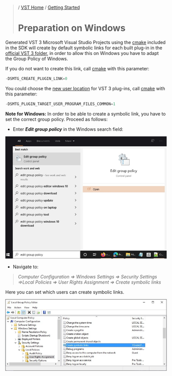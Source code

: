>/ [VST Home](../) / [Getting Started](../Getting+Started/Index.md)
>
># Preparation on Windows

Generated VST 3 Microsoft Visual Studio Projects using the [cmake](https://cmake.org/) included in the SDK will create by default symbolic links for each built plug-in in the [official VST 3 folder](../Technical+Documentation/Locations+Format/Plugin+Locations.md), in order to allow this on Windows you have to adapt the Group Policy of Windows.

If you do not want to create this link, call [cmake](https://cmake.org/) with this parameter:

``` c++
-DSMTG_CREATE_PLUGIN_LINK=0
```

You could choose the [new user location](../Technical+Documentation/Locations+Format/Plugin+Locations.html) for VST 3 plug-ins, call [cmake](https://cmake.org/) with this parameter:

``` c++
-DSMTG_PLUGIN_TARGET_USER_PROGRAM_FILES_COMMON=1
```

**Note for Windows:** In order to be able to create a symbolic link, you have to set the correct group policy. Proceed as follows:

- Enter ***Edit group policy*** in the Windows search field:

![getting_started_2](../../resources/getting_started_2.jpg)

- Navigate to:

>*Computer Configuration => Windows Settings => Security Settings =>Local Policies => User Rights Assignment => Create symbolic links*

Here you can set which users can create symbolic links.

![getting_started_3](../../resources/getting_started_3.jpg)
